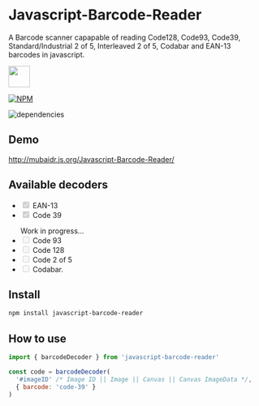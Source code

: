 # Javascript-Barcode-Reader

A Barcode scanner capapable of reading Code128, Code93, Code39, Standard/Industrial 2 of 5, Interleaved 2 of 5, Codabar and EAN-13 barcodes in javascript.

<a href="https://patreon.com/mubaidr">
  <img src="https://c5.patreon.com/external/logo/become_a_patron_button@2x.png" height="42">
</a>

[![NPM](https://nodei.co/npm/javascript-barcode-reader.png?compact=true)](https://nodei.co/npm/javascript-barcode-reader/)

![dependencies](https://david-dm.org/mubaidr/javascript-barcode-reader.svg)

## Demo

http://mubaidr.js.org/Javascript-Barcode-Reader/

## Available decoders

<ul>
<li><input type="checkbox" disabled checked> EAN-13</li>
<li><input type="checkbox" disabled checked> Code 39</li>
</ul>
<ul>Work in progress...
<li><input type="checkbox" disabled> Code 93</li>
<li><input type="checkbox" disabled> Code 128</li>
<li><input type="checkbox" disabled> Code 2 of 5</li>
<li><input type="checkbox" disabled> Codabar.</li>
</ul>

## Install

```bash
npm install javascript-barcode-reader
```

## How to use

```js
import { barcodeDecoder } from 'javascript-barcode-reader'

const code = barcodeDecoder(
  '#imageID' /* Image ID || Image || Canvas || Canvas ImageData */,
  { barcode: 'code-39' }
)
```
